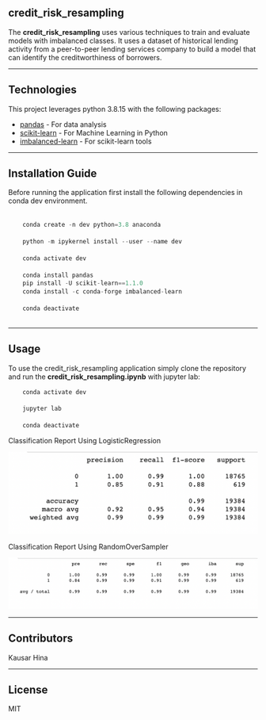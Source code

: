 ## credit_risk_resampling

The **credit_risk_resampling** uses various techniques to train and evaluate models with imbalanced classes. It uses a dataset of historical lending activity from a peer-to-peer lending services company to build a model that can identify the creditworthiness of borrowers.


---

## Technologies

This project leverages python 3.8.15 with the following packages:

* [pandas](https://pandas.pydata.org/) - For data analysis
* [scikit-learn](https://scikit-learn.org/stable/) - For Machine Learning in Python
* [imbalanced-learn](https://imbalanced-learn.org/stable/) -  For scikit-learn tools 


---

## Installation Guide

Before running the application first install the following dependencies in conda dev environment.

```python

    conda create -n dev python=3.8 anaconda

    python -m ipykernel install --user --name dev

    conda activate dev

    conda install pandas
    pip install -U scikit-learn==1.1.0   
    conda install -c conda-forge imbalanced-learn

    conda deactivate 
  
```

---


## Usage

To use the credit_risk_resampling application simply clone the repository and run the **credit_risk_resampling.ipynb** with jupyter lab:

```python
    conda activate dev

    jupyter lab

    conda deactivate 
```


Classification Report Using LogisticRegression

![classification_report_LogisticRegression](Images/classification_report_LogisticRegression.png)

Classification Report Using RandomOverSampler

![classification_report_RandomOverSampler](Images/classification_report_RandomOverSampler.png)


---

## Contributors

Kausar Hina

---

## License

MIT
